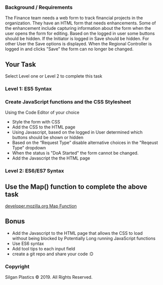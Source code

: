 ### Background / Requirements 
The Finance team needs a web form to track financial projects in the organization. 
They have an HTML form that needs enhancements. Some of the enhancement include capturing information about the form when the user opens the form for editing. Based on the logged in user some buttons should be hidden. If the Initiator is logged in Save should be hidden. For other User the Save options is displayed. When the Regional Controller is logged in and clicks "Save" the form can no longer be changed.  

## Your Task 
Select Level one or Level 2 to complete this task 

### Level 1: ES5 Syntax 
### Create JavaScript functions and the CSS Stylesheet 
Using the Code Editor of your choice 
* Style the form with CSS 
* Add the CSS to the HTML page 
* Using Javascript, based on the logged in User determined which buttons should be shown or hidden 
* Based on the “Request Type” disable alternative choices in the "Reqeust Type" dropdown
* When the status is "DoA Started" the form cannot be changed. 
* Add the Javascript the the HTML page 

### Level 2: ES6/ES7 Syntax 

## Use the Map() function to complete the above task
[developer.mozilla.org Map Function](https://developer.mozilla.org/en-US/docs/Web/JavaScript/Reference/Global_Objects/Array/map)

## Bonus 
* Add the Javascript to the HTML page that allows the CSS to load without being blocked by Potentially Long running JavaScript functions
* Use ES6 syntax 
* Add tool tips to each input field 
* create a git repo and share your code :D 

### Copyright
Silgan Plastics  © 2019. All Rights Reserved.

